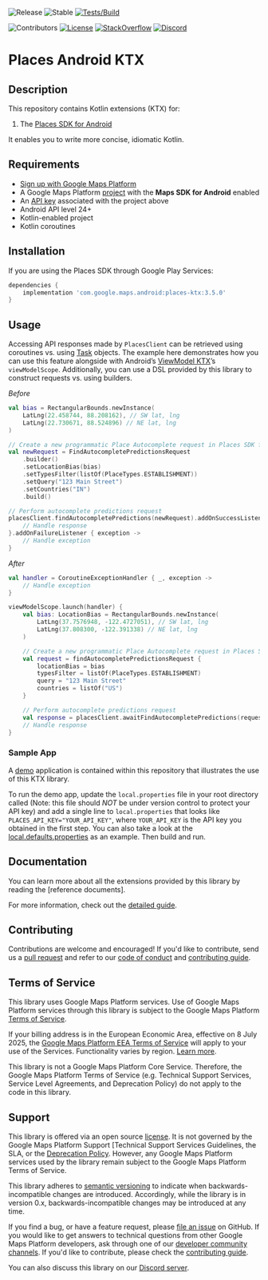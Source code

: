 ![Release](https://github.com/googlemaps/android-places-ktx/workflows/Release/badge.svg)
![Stable](https://img.shields.io/badge/stability-stable-green)
[![Tests/Build](https://github.com/googlemaps/android-places-ktx/actions/workflows/test.yml/badge.svg)](https://github.com/googlemaps/android-places-ktx/actions/workflows/test.yml)

![Contributors](https://img.shields.io/github/contributors/googlemaps/android-places-ktx?color=green)
[![License](https://img.shields.io/github/license/googlemaps/android-places-ktx?color=blue)][license]
[![StackOverflow](https://img.shields.io/stackexchange/stackoverflow/t/google-maps?color=orange&label=google-maps&logo=stackoverflow)](https://stackoverflow.com/questions/tagged/google-maps)
[![Discord](https://img.shields.io/discord/676948200904589322?color=6A7EC2&logo=discord&logoColor=ffffff)][Discord server]

# Places Android KTX

## Description
This repository contains Kotlin extensions (KTX) for:
1. The [Places SDK for Android][places-sdk]

It enables you to write more concise, idiomatic Kotlin.

## Requirements

- [Sign up with Google Maps Platform]
- A Google Maps Platform [project] with the **Maps SDK for Android** enabled
- An [API key] associated with the project above
- Android API level 24+
- Kotlin-enabled project
- Kotlin coroutines

## Installation

If you are using the Places SDK through Google Play Services:

```groovy
dependencies {
    implementation 'com.google.maps.android:places-ktx:3.5.0'
}
```

## Usage

Accessing API responses made by `PlacesClient` can be retrieved using coroutines vs. using
[Task](https://developers.google.com/android/reference/com/google/android/gms/tasks/Task.html) objects.
The example here demonstrates how you can use this feature alongside with Android’s [ViewModel KTX][viewmodel-ktx]’s `viewModelScope`.
Additionally, you can use a DSL provided by this library to construct requests vs. using builders.

_Before_
```kotlin
val bias = RectangularBounds.newInstance(
    LatLng(22.458744, 88.208162), // SW lat, lng
    LatLng(22.730671, 88.524896) // NE lat, lng
)

// Create a new programmatic Place Autocomplete request in Places SDK for Android using builders
val newRequest = FindAutocompletePredictionsRequest
    .builder()
    .setLocationBias(bias)
    .setTypesFilter(listOf(PlaceTypes.ESTABLISHMENT))
    .setQuery("123 Main Street")
    .setCountries("IN")
    .build()

// Perform autocomplete predictions request
placesClient.findAutocompletePredictions(newRequest).addOnSuccessListener { response ->
    // Handle response
}.addOnFailureListener { exception ->
    // Handle exception
}
```

_After_
```kotlin
val handler = CoroutineExceptionHandler { _, exception ->
    // Handle exception
}

viewModelScope.launch(handler) {
    val bias: LocationBias = RectangularBounds.newInstance(
        LatLng(37.7576948, -122.4727051), // SW lat, lng
        LatLng(37.808300, -122.391338) // NE lat, lng
    )

    // Create a new programmatic Place Autocomplete request in Places SDK for Android using DSL
    val request = findAutocompletePredictionsRequest {
        locationBias = bias
        typesFilter = listOf(PlaceTypes.ESTABLISHMENT)
        query = "123 Main Street"
        countries = listOf("US")
    }

    // Perform autocomplete predictions request
    val response = placesClient.awaitFindAutocompletePredictions(request)
    // Handle response
}
```

### Sample App

A [demo](app) application is contained within this repository that illustrates the use of this KTX library.

To run the demo app, update the `local.properties` file in your root directory called (Note: this file should *NOT* be
under version control to protect your API key) and add a single line to `local.properties` that
looks like `PLACES_API_KEY="YOUR_API_KEY"`, where `YOUR_API_KEY` is the API key you obtained in
the first step. You can also take a look at the [local.defaults.properties](local.defaults.properties)
as an example. Then build and run.


## Documentation

You can learn more about all the extensions provided by this library by reading the [reference documents].

For more information, check out the [detailed guide][places-sdk].

## Contributing

Contributions are welcome and encouraged! If you'd like to contribute, send us a [pull request] and refer to our [code of conduct] and [contributing guide].

## Terms of Service

This library uses Google Maps Platform services. Use of Google Maps Platform services through this library is subject to the Google Maps Platform [Terms of Service].

If your billing address is in the European Economic Area, effective on 8 July 2025, the [Google Maps Platform EEA Terms of Service](https://cloud.google.com/terms/maps-platform/eea) will apply to your use of the Services. Functionality varies by region. [Learn more](https://developers.google.com/maps/comms/eea/faq).

This library is not a Google Maps Platform Core Service. Therefore, the Google Maps Platform Terms of Service (e.g. Technical Support Services, Service Level Agreements, and Deprecation Policy) do not apply to the code in this library.

## Support

This library is offered via an open source [license]. It is not governed by the Google Maps Platform Support [Technical Support Services Guidelines, the SLA, or the [Deprecation Policy]. However, any Google Maps Platform services used by the library remain subject to the Google Maps Platform Terms of Service.

This library adheres to [semantic versioning] to indicate when backwards-incompatible changes are introduced. Accordingly, while the library is in version 0.x, backwards-incompatible changes may be introduced at any time.

If you find a bug, or have a feature request, please [file an issue] on GitHub. If you would like to get answers to technical questions from other Google Maps Platform developers, ask through one of our [developer community channels]. If you'd like to contribute, please check the [contributing guide].

You can also discuss this library on our [Discord server].

[places-sdk]: https://developers.google.com/maps/documentation/places/android-sdk/overview
[viewmodel-ktx]: https://developer.android.com/kotlin/ktx#viewmodel

[API key]: https://developers.google.com/maps/documentation/android-sdk/get-api-key
[documentation]: https://googlemaps.github.io/android-places-ktx

[code of conduct]: ?tab=coc-ov-file#readme
[contributing guide]: CONTRIBUTING.md
[Deprecation Policy]: https://cloud.google.com/maps-platform/terms
[developer community channels]: https://developers.google.com/maps/developer-community
[Discord server]: https://discord.gg/hYsWbmk
[file an issue]: https://github.com/googlemaps/android-places-ktx/issues/new/choose
[license]: LICENSE
[project]: https://developers.google.com/maps/documentation/android-sdk/cloud-setup
[pull request]: https://github.com/googlemaps/android-places-ktx/compare
[semantic versioning]: https://semver.org
[Sign up with Google Maps Platform]: https://console.cloud.google.com/google/maps-apis/start
[similar inquiry]: https://github.com/googlemaps/android-places-compose/issues
[SLA]: https://cloud.google.com/maps-platform/terms/sla
[Technical Support Services Guidelines]: https://cloud.google.com/maps-platform/terms/tssg
[Terms of Service]: https://cloud.google.com/maps-platform/terms

